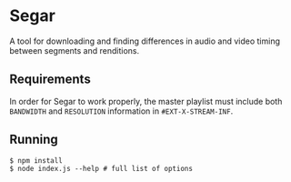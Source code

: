 # Segar

A tool for downloading and finding differences in audio and video timing between segments and renditions.

## Requirements

In order for Segar to work properly, the master playlist must include both `BANDWIDTH` and `RESOLUTION` information in `#EXT-X-STREAM-INF`.

## Running

```
$ npm install
$ node index.js --help # full list of options
```
